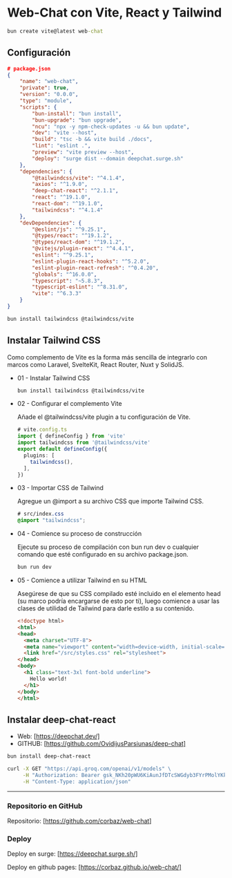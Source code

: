 # Web-Chat con Vite, React y Tailwind

```cmd
bun create vite@latest web-chat
```

## Configuración

```json
# package.json
{
    "name": "web-chat",
    "private": true,
    "version": "0.0.0",
    "type": "module",
    "scripts": {
        "bun-install": "bun install",
        "bun-upgrade": "bun upgrade",
        "ncu": "npx -y npm-check-updates -u && bun update",
        "dev": "vite --host",
        "build": "tsc -b && vite build ./docs",
        "lint": "eslint .",
        "preview": "vite preview --host",
        "deploy": "surge dist --domain deepchat.surge.sh"
    },
    "dependencies": {
        "@tailwindcss/vite": "^4.1.4",
        "axios": "^1.9.0",
        "deep-chat-react": "^2.1.1",
        "react": "^19.1.0",
        "react-dom": "^19.1.0",
        "tailwindcss": "^4.1.4"
    },
    "devDependencies": {
        "@eslint/js": "^9.25.1",
        "@types/react": "^19.1.2",
        "@types/react-dom": "^19.1.2",
        "@vitejs/plugin-react": "^4.4.1",
        "eslint": "^9.25.1",
        "eslint-plugin-react-hooks": "^5.2.0",
        "eslint-plugin-react-refresh": "^0.4.20",
        "globals": "^16.0.0",
        "typescript": "~5.8.3",
        "typescript-eslint": "^8.31.0",
        "vite": "^6.3.3"
    }
}
```

```bash
bun install tailwindcss @tailwindcss/vite
```

## Instalar Tailwind CSS

Como complemento de Vite es la forma más sencilla de integrarlo con marcos como Laravel, SvelteKit, React Router, Nuxt y SolidJS.

* 01 - Instalar Tailwind CSS

  ```bash
  bun install tailwindcss @tailwindcss/vite
  ```

* 02 - Configurar el complemento Vite

  Añade el @tailwindcss/vite plugin a tu configuración de Vite.

  ```typescript
  # vite.config.ts
  import { defineConfig } from 'vite'
  import tailwindcss from '@tailwindcss/vite'
  export default defineConfig({
    plugins: [
      tailwindcss(),
    ],
  })
  ```

* 03 - Importar CSS de Tailwind

  Agregue un @import a su archivo CSS que importe Tailwind CSS.

  ```css
  # src/index.css
  @import "tailwindcss";
  ```

* 04 - Comience su proceso de construcción

  Ejecute su proceso de compilación con bun run dev o cualquier comando que esté configurado en su archivo package.json.

  ```bash
  bun run dev
  ```

* 05 - Comience a utilizar Tailwind en su HTML

  Asegúrese de que su CSS compilado esté incluido en el elemento head (su marco podría encargarse de esto por ti), luego comience a usar las clases de utilidad de Tailwind para darle estilo a su contenido.

  ```html
  <!doctype html>
  <html>
  <head>
    <meta charset="UTF-8">
    <meta name="viewport" content="width=device-width, initial-scale=1.0">
    <link href="/src/styles.css" rel="stylesheet">
  </head>
  <body>
    <h1 class="text-3xl font-bold underline">
      Hello world!
    </h1>
  </body>
  </html>
  ```

## Instalar deep-chat-react

* Web: [https://deepchat.dev/]
* GITHUB: [https://github.com/OvidijusParsiunas/deep-chat]

```bash
bun install deep-chat-react
```

```cmd
curl -X GET "https://api.groq.com/openai/v1/models" \
     -H "Authorization: Bearer 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" \
     -H "Content-Type: application/json"
```

---

### Repositorio en GitHub
Repositorio: [https://github.com/corbaz/web-chat]

### Deploy
Deploy en surge: [https://deepchat.surge.sh/]

Deploy en github pages: [https://corbaz.github.io/web-chat/]

